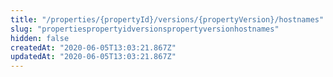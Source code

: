 ```yaml
---
title: "/properties/{propertyId}/versions/{propertyVersion}/hostnames"
slug: "propertiespropertyidversionspropertyversionhostnames"
hidden: false
createdAt: "2020-06-05T13:03:21.867Z"
updatedAt: "2020-06-05T13:03:21.867Z"
---
```

